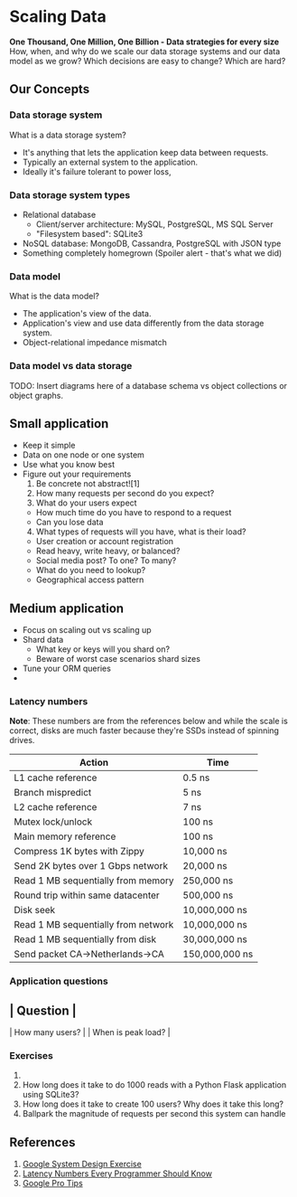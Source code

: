 # Scaling Data
**One Thousand, One Million, One Billion - Data strategies for every size**
How, when, and why do we scale our data storage systems and our data model as we grow?
Which decisions are easy to change? Which are hard?

## Our Concepts

### Data storage system
What is a data storage system?
- It's anything that lets the application keep data between requests.
- Typically an external system to the application.
- Ideally it's failure tolerant to power loss, 

### Data storage system types
- Relational database
  - Client/server architecture: MySQL, PostgreSQL, MS SQL Server
  - "Filesystem based": SQLite3
- NoSQL database: MongoDB, Cassandra, PostgreSQL with JSON type
- Something completely homegrown (Spoiler alert - that's what we did)

### Data model
What is the data model?
- The application's view of the data.
- Application's view and use data differently from the data storage system.
- Object-relational impedance mismatch

### Data model vs data storage
TODO: Insert diagrams here of a database schema vs object collections or object graphs.


## Small application
- Keep it simple
- Data on one node or one system
- Use what you know best
- Figure out your requirements
  1. Be concrete not abstract![1]
  2. How many requests per second do you expect?
  3. What do your users expect
    - How much time do you have to respond to a request
    - Can you lose data
  4. What types of requests will you have, what is their load?
    - User creation or account registration
    - Read heavy, write heavy, or balanced?
    - Social media post? To one? To many?
    - What do you need to lookup?
    - Geographical access pattern

## Medium application
- Focus on scaling out vs scaling up
- Shard data
  - What key or keys will you shard on?
  - Beware of worst case scenarios shard sizes
- Tune your ORM queries
- 

### Latency numbers

**Note**: These numbers are from the references below and while the scale is correct, disks are much faster because they're SSDs instead of spinning drives.

| Action | Time |
|--------|------|
| L1 cache reference | 0.5 ns |
| Branch mispredict  |   5 ns |
| L2 cache reference |   7 ns |
| Mutex lock/unlock  | 100 ns |
| Main memory reference | 100 ns |
| Compress 1K bytes with Zippy | 10,000 ns |
| Send 2K bytes over 1 Gbps network | 20,000 ns |
| Read 1 MB sequentially from memory | 250,000 ns |
| Round trip within same datacenter | 500,000 ns |
| Disk seek | 10,000,000 ns |
| Read 1 MB sequentially from network | 10,000,000 ns |
| Read 1 MB sequentially from disk | 30,000,000 ns |
| Send packet CA->Netherlands->CA | 150,000,000 ns | 

### Application questions
| Question |
------------
| How many users? |
| When is peak load? |

### Exercises
1. 
1. How long does it take to do 1000 reads with a Python Flask application using SQLite3?
2. How long does it take to create 100 users? Why does it take this long?
3. Ballpark the magnitude of requests per second this system can handle

## References
1. [Google System Design Exercise](https://sre.google/workbook/non-abstract-design/)
2. [Latency Numbers Every Programmer Should Know](http://norvig.com/21-days.html#answers)
3. [Google Pro Tips](http://highscalability.com/blog/2011/1/26/google-pro-tip-use-back-of-the-envelope-calculations-to-choo.html)